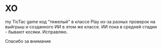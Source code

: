 XO
==

my TicTac game
код "тяжелый" в классе Play из-за разных проверок на выйгрыш и созданного ИИ в этом же классе.
ИИ пока в средней стадии - бывают косяки. Исправляю.

Спасибо за внимание
